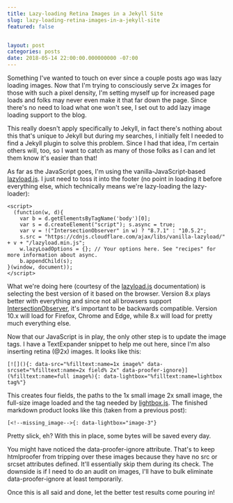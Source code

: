 ```yaml
---
title: Lazy-loading Retina Images in a Jekyll Site
slug: lazy-loading-retina-images-in-a-jekyll-site
featured: false


layout: post
categories: posts
date: 2018-05-14 22:00:00.000000000 -07:00
---
```


Something I've wanted to touch on ever since a couple posts ago was lazy loading images. Now that I'm trying to consciously serve 2x images for those with such a pixel density, I'm setting myself up for increased page loads and folks may never even make it that far down the page. Since there's no need to load what one won't see, I set out to add lazy image loading support to the blog.

This really doesn't apply specifically to Jekyll, in fact there's nothing about this that's unique to Jekyll but during my searches, I initially felt I needed to find a Jekyll plugin to solve this problem. Since I had that idea, I'm certain others will, too, so I want to catch as many of those folks as I can and let them know it's easier than that!

As far as the JavaScript goes, I'm using the vanilla-JavaScript-based [lazyload.js](https://github.com/verlok/lazyload). I just need to toss it into the footer (no point in loading it before everything else, which technically means we're lazy-loading the lazy-loader):

```
<script>
  (function(w, d){
    var b = d.getElementsByTagName('body')[0];
    var s = d.createElement("script"); s.async = true;
    var v = !("IntersectionObserver" in w) ? "8.7.1" : "10.5.2";
    s.src = "https://cdnjs.cloudflare.com/ajax/libs/vanilla-lazyload/" + v + "/lazyload.min.js";
    w.lazyLoadOptions = {}; // Your options here. See "recipes" for more information about async.
    b.appendChild(s);
}(window, document));
</script>
```

What we're doing here (courtesy of the [lazyload.js](https://github.com/verlok/lazyload) documentation) is selecting the best version of it based on the browser. Version 8.x plays better with everything and since not all browsers support [IntersectionObserver](https://caniuse.com/#feat=intersectionobserver), it's important to be backwards compatible. Version 10.x will load for Firefox, Chrome and Edge, while 8.x will load for pretty much everything else.

Now that our JavaScript is in play, the only other step is to update the image tags. I have a TextExpander snippet to help me out here, since I'm also inserting retina (@2x) images. It looks like this:

```
[![](){: data-src="%filltext:name=1x image%" data-srcset="%filltext:name=2x field% 2x" data-proofer-ignore}](%filltext:name=full image%){: data-lightbox="%filltext:name=lightbox tag%"}
```

This creates four fields, the paths to the 1x small image 2x small image, the full-size image loaded and the tag needed by [lightbox.js](http://lokeshdhakar.com/projects/lightbox2/). The finished markdown product looks like this (taken from a previous post):

```
[<!--missing_image-->{: data-lightbox="image-3"}
```

Pretty slick, eh? With this in place, some bytes will be saved every day.

You might have noticed the data-proofer-ignore attribute. That's to keep htmlproofer from tripping over these images because they have no src or srcset attributes defined. It'll essentially skip them during its check. The downside is if I need to do an audit on images, I'll have to bulk eliminate data-proofer-ignore at least temporarily.

Once this is all said and done, let the better test results come pouring in!

